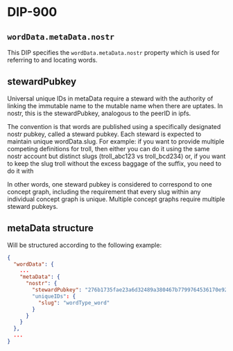 DIP-900
=====
`wordData.metaData.nostr`
-----

This DIP specifies the `wordData.metaData.nostr` property which is used for referring to and locating words.

## stewardPubkey

Universal unique IDs in metaData require a steward with the authority of linking the immutable name to the mutable name when there are uptates. In nostr, this is the stewardPubkey, analogous to the peerID in ipfs.

The convention is that words are published using a specifically designated nostr pubkey, called a steward pubkey. Each steward is expected to maintain unique wordData.slug. For example: if you want to provide multiple competing definitions for troll, then either you can do it using the same nostr account but distinct slugs (troll_abc123 vs troll_bcd234) or, if you want to keep the slug troll without the excess baggage of the suffix, you need to do it with 

In other words, one steward pubkey is considered to correspond to one concept graph, including the requirement that every slug within any individual concept graph is unique. Multiple concept graphs require multiple steward pubkeys.

## metaData structure

Will be structured according to the following example:

```json
{
  "wordData": {
    ...
    "metaData": {
      "nostr": {
        "stewardPubkey": "276b1735fae23a6d32489a380467b7799764536170e92451029ded1c0a919084"
        "uniqueIDs": {
          "slug": "wordType_word"
        }
      }
    }
  },
  ...
}
```
